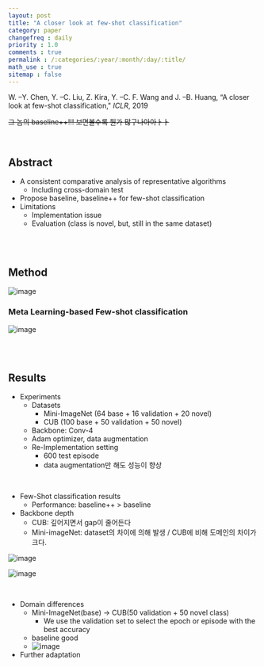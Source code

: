 ```yaml
---
layout: post
title: "A closer look at few-shot classification"
category: paper
changefreq : daily
priority : 1.0
comments : true
permalink : /:categories/:year/:month/:day/:title/
math_use : true
sitemap : false
---
```


W. –Y. Chen, Y. –C. Liu, Z. Kira, Y. –C. F. Wang and J. –B. Huang, “A closer look at few-shot classification," *ICLR*, 2019

~~그 놈의 baseline++!!! 보면볼수록 뭔가 많구나아아ㅏㅏ~~

<br>

## Abstract

- A consistent comparative analysis of representative algorithms
  - Including cross-domain test
- Propose baseline, baseline++ for few-shot classification
- Limitations
  - Implementation issue
  - Evaluation (class is novel, but, still in the same dataset)

<br>

<br>

## Method

![image](https://user-images.githubusercontent.com/85778937/130028598-c464bc28-e3d0-4a93-a5ce-bdb982b67cf7.png)

### Meta Learning-based Few-shot classification

![image](https://user-images.githubusercontent.com/85778937/130028724-005e87c4-0c44-41dd-bac4-c1036ca238ea.png)

<br>

<br>

## Results

- Experiments
  - Datasets
    - Mini-ImageNet (64 base + 16 validation + 20 novel)
    - CUB (100 base + 50 validation + 50 novel)
  - Backbone: Conv-4
  - Adam optimizer, data augmentation
  - Re-Implementation setting
    - 600 test episode
    - data augmentation만 해도 성능이 향상

<br>

- Few-Shot classification results
  - Performance: baseline++ > baseline
- Backbone depth
  - CUB: 깊어지면서 gap이 줄어든다
  - Mini-imageNet: dataset의 차이에 의해 발생 / CUB에 비해 도메인의 차이가 크다.

![image](https://user-images.githubusercontent.com/85778937/130029519-a56051ed-630a-4774-8ade-b7feaa353c26.png)

![image](https://user-images.githubusercontent.com/85778937/130029550-d0705570-3e68-4191-9b8e-4c68117031f4.png)

<br>

- Domain differences
  - Mini-ImageNet(base) → CUB(50 validation + 50 novel class)
    - We use the validation set to select the epoch or episode with the best accuracy
  - baseline good
  - ![image](https://user-images.githubusercontent.com/85778937/130033589-29181f08-f0a9-4402-b302-c9756497ab60.png)
- Further adaptation

